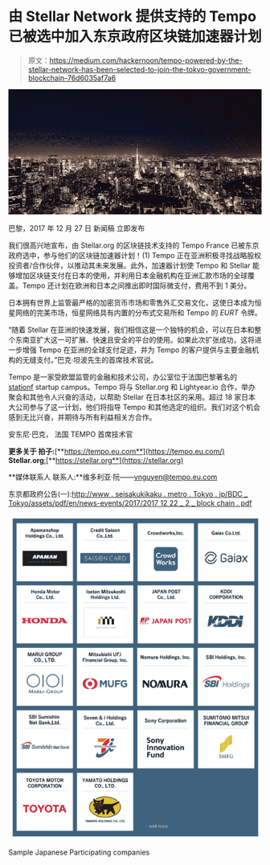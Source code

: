 # 由 Stellar Network 提供支持的 Tempo 已被选中加入东京政府区块链加速器计划

> 原文：<https://medium.com/hackernoon/tempo-powered-by-the-stellar-network-has-been-selected-to-join-the-tokyo-government-blockchain-76d6035af7a6>

![](img/c10602cc593c014ea8c8c9393baf5e9a.png)

巴黎，2017 年 12 月 27 日
新闻稿
立即发布

我们很高兴地宣布，由 Stellar.org 的区块链技术支持的 Tempo France 已被东京政府选中，参与他们的区块链加速器计划！(1) Tempo 正在亚洲积极寻找战略股权投资者/合作伙伴，以推动其未来发展。此外，加速器计划使 Tempo 和 Stellar 能够增加区块链支付在日本的使用，并利用日本金融机构在亚洲汇款市场的全球覆盖。Tempo 还计划在欧洲和日本之间推出即时国际微支付，费用不到 1 美分。

日本拥有世界上监管最严格的加密货币市场和零售外汇交易文化，这使日本成为恒星网络的完美市场，恒星网络具有内置的分布式交易所和 Tempo 的 *EURT* 令牌。

“随着 Stellar 在亚洲的快速发展，我们相信这是一个独特的机会，可以在日本和整个东南亚扩大这一可扩展、快速且安全的平台的使用。如果此次扩张成功，这将进一步增强 Tempo 在亚洲的全球支付足迹，并为 Tempo 的客户提供与主要金融机构的无缝支付。”巴克·坦波先生的首席技术官说。

Tempo 是一家受欧盟监管的金融和技术公司，办公室位于法国巴黎著名的 [stationf](https://stationf.co) startup campus。Tempo 将与 Stellar.org 和 Lightyear.io 合作，举办聚会和其他令人兴奋的活动，以帮助 Stellar 在日本社区的采用。超过 18 家日本大公司参与了这一计划，他们将指导 Tempo 和其他选定的组织。我们对这个机会感到无比兴奋，并期待与所有利益相关方合作。

安东尼·巴克，
法国 TEMPO 首席技术官

**更多关于
拍子:**[**https://tempo.eu.com**](https://tempo.eu.com/) **Stellar.org**[:](https://stellar.org/)[**https://stellar.org**](https://stellar.org)

**媒体联系人
联系人:**维多利亚·阮——vnguyen@tempo.eu.com

东京都政府公告(一):[http://www . seisakukikaku . metro . Tokyo . jp/BDC _ Tokyo/assets/pdf/en/news-events/2017/2017 12 22 _ 2 _ block chain . pdf](http://www.seisakukikaku.metro.tokyo.jp/bdc_tokyo/assets/pdf/en/news-events/2017/20171222_2_blockchain.pdf)

![](img/04ed5b13f539a7249cc080cdc291285d.png)

Sample Japanese Participating companies